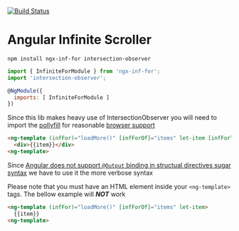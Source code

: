 [![Build Status](https://travis-ci.org/Toxicable/ngx-inf-for.svg?branch=master)](https://travis-ci.org/Toxicable/ngx-inf-for)

# Angular Infinite Scroller 

```shell
npm install ngx-inf-for intersection-observer
```
```js
import { InfiniteForModule } from 'ngx-inf-for';
import 'intersection-observer';

@NgModule({
  imports: [ InfiniteForModule ]
})
```
Since this lib makes heavy use of IntersectionObserver you will need to import the [pollyfill](https://github.com/WICG/IntersectionObserver/tree/gh-pages/polyfill) for reasonable [browser support](http://caniuse.com/#search=intersection)

```html
<ng-template (infFor)="loadMore()" [infForOf]="items" let-item [infForTrackBy]="trackById">
  <div>{{item}}</div>
<ng-template>
```
Since [Angular does not support `@Output` binding in structual directives sugar syntax](https://github.com/angular/angular/issues/12121) we have to use it the more verbose syntax

Please note that you must have an HTML element inside your `<ng-template>` tags. The bellow example will ***NOT*** work

```html
<ng-template (infFor)="loadMore()" [infForOf]="items" let-item>
  {{item}}
<ng-template>
```


